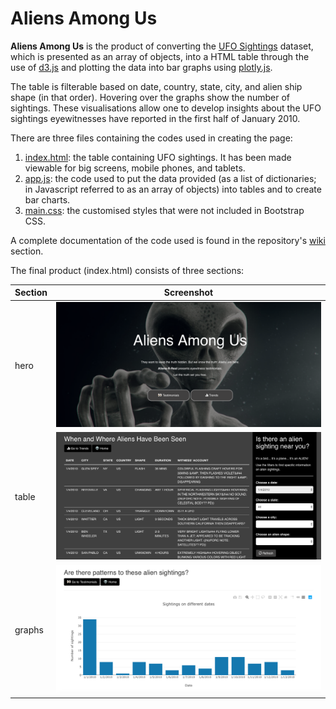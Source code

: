 # Aliens Among Us
**Aliens Among Us** is the product of converting the [UFO Sightings](https://github.com/rochiecuevas/UFO_Sightings/blob/master/data.js) dataset, which is presented as an array of objects, into a HTML table through the use of [d3.js](https://d3js.org/) and plotting the data into bar graphs using [plotly.js](https://plot.ly/javascript/). 

The table is filterable based on date, country, state, city, and alien ship shape (in that order). Hovering over the graphs show the number of sightings. These visualisations allow one to develop insights about the UFO sightings eyewitnesses have reported in the first half of January 2010.
    
There are three files containing the codes used in creating the page:
1. [index.html](https://github.com/rochiecuevas/UFO_Sightings/blob/master/index.html): the table containing UFO sightings. It has been made viewable for big screens, mobile phones, and tablets.
1. [app.js](https://github.com/rochiecuevas/UFO_Sightings/blob/master/app.js): the code used to put the data provided (as a list of dictionaries; in Javascript referred to as an array of objects) into tables and to create bar charts.
1. [main.css](https://github.com/rochiecuevas/UFO_Sightings/blob/master/main.css): the customised styles that were not included in Bootstrap CSS.

A complete documentation of the code used is found in the repository's [wiki](https://github.com/rochiecuevas/UFO_Sightings/wiki) section.

The final product (index.html) consists of three sections:

|Section|Screenshot|
|---|---|
|hero|![alt text](https://github.com/rochiecuevas/UFO_Sightings/blob/master/index-screenshot.png)|
|table|![alt text](https://github.com/rochiecuevas/UFO_Sightings/blob/master/filter-date-table.png)|
|graphs|![alt text](https://github.com/rochiecuevas/UFO_Sightings/blob/master/graph-screenshot.png)|


